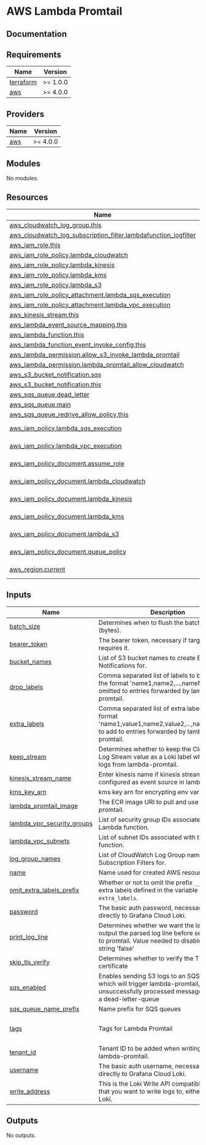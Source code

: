 # AWS Lambda Promtail

## Documentation

<!-- BEGINNING OF PRE-COMMIT-TERRAFORM DOCS HOOK -->
## Requirements

| Name | Version |
|------|---------|
| <a name="requirement_terraform"></a> [terraform](#requirement\_terraform) | >= 1.0.0 |
| <a name="requirement_aws"></a> [aws](#requirement\_aws) | >= 4.0.0 |

## Providers

| Name | Version |
|------|---------|
| <a name="provider_aws"></a> [aws](#provider\_aws) | >= 4.0.0 |

## Modules

No modules.

## Resources

| Name | Type |
|------|------|
| [aws_cloudwatch_log_group.this](https://registry.terraform.io/providers/hashicorp/aws/latest/docs/resources/cloudwatch_log_group) | resource |
| [aws_cloudwatch_log_subscription_filter.lambdafunction_logfilter](https://registry.terraform.io/providers/hashicorp/aws/latest/docs/resources/cloudwatch_log_subscription_filter) | resource |
| [aws_iam_role.this](https://registry.terraform.io/providers/hashicorp/aws/latest/docs/resources/iam_role) | resource |
| [aws_iam_role_policy.lambda_cloudwatch](https://registry.terraform.io/providers/hashicorp/aws/latest/docs/resources/iam_role_policy) | resource |
| [aws_iam_role_policy.lambda_kinesis](https://registry.terraform.io/providers/hashicorp/aws/latest/docs/resources/iam_role_policy) | resource |
| [aws_iam_role_policy.lambda_kms](https://registry.terraform.io/providers/hashicorp/aws/latest/docs/resources/iam_role_policy) | resource |
| [aws_iam_role_policy.lambda_s3](https://registry.terraform.io/providers/hashicorp/aws/latest/docs/resources/iam_role_policy) | resource |
| [aws_iam_role_policy_attachment.lambda_sqs_execution](https://registry.terraform.io/providers/hashicorp/aws/latest/docs/resources/iam_role_policy_attachment) | resource |
| [aws_iam_role_policy_attachment.lambda_vpc_execution](https://registry.terraform.io/providers/hashicorp/aws/latest/docs/resources/iam_role_policy_attachment) | resource |
| [aws_kinesis_stream.this](https://registry.terraform.io/providers/hashicorp/aws/latest/docs/resources/kinesis_stream) | resource |
| [aws_lambda_event_source_mapping.this](https://registry.terraform.io/providers/hashicorp/aws/latest/docs/resources/lambda_event_source_mapping) | resource |
| [aws_lambda_function.this](https://registry.terraform.io/providers/hashicorp/aws/latest/docs/resources/lambda_function) | resource |
| [aws_lambda_function_event_invoke_config.this](https://registry.terraform.io/providers/hashicorp/aws/latest/docs/resources/lambda_function_event_invoke_config) | resource |
| [aws_lambda_permission.allow_s3_invoke_lambda_promtail](https://registry.terraform.io/providers/hashicorp/aws/latest/docs/resources/lambda_permission) | resource |
| [aws_lambda_permission.lambda_promtail_allow_cloudwatch](https://registry.terraform.io/providers/hashicorp/aws/latest/docs/resources/lambda_permission) | resource |
| [aws_s3_bucket_notification.sqs](https://registry.terraform.io/providers/hashicorp/aws/latest/docs/resources/s3_bucket_notification) | resource |
| [aws_s3_bucket_notification.this](https://registry.terraform.io/providers/hashicorp/aws/latest/docs/resources/s3_bucket_notification) | resource |
| [aws_sqs_queue.dead_letter](https://registry.terraform.io/providers/hashicorp/aws/latest/docs/resources/sqs_queue) | resource |
| [aws_sqs_queue.main](https://registry.terraform.io/providers/hashicorp/aws/latest/docs/resources/sqs_queue) | resource |
| [aws_sqs_queue_redrive_allow_policy.this](https://registry.terraform.io/providers/hashicorp/aws/latest/docs/resources/sqs_queue_redrive_allow_policy) | resource |
| [aws_iam_policy.lambda_sqs_execution](https://registry.terraform.io/providers/hashicorp/aws/latest/docs/data-sources/iam_policy) | data source |
| [aws_iam_policy.lambda_vpc_execution](https://registry.terraform.io/providers/hashicorp/aws/latest/docs/data-sources/iam_policy) | data source |
| [aws_iam_policy_document.assume_role](https://registry.terraform.io/providers/hashicorp/aws/latest/docs/data-sources/iam_policy_document) | data source |
| [aws_iam_policy_document.lambda_cloudwatch](https://registry.terraform.io/providers/hashicorp/aws/latest/docs/data-sources/iam_policy_document) | data source |
| [aws_iam_policy_document.lambda_kinesis](https://registry.terraform.io/providers/hashicorp/aws/latest/docs/data-sources/iam_policy_document) | data source |
| [aws_iam_policy_document.lambda_kms](https://registry.terraform.io/providers/hashicorp/aws/latest/docs/data-sources/iam_policy_document) | data source |
| [aws_iam_policy_document.lambda_s3](https://registry.terraform.io/providers/hashicorp/aws/latest/docs/data-sources/iam_policy_document) | data source |
| [aws_iam_policy_document.queue_policy](https://registry.terraform.io/providers/hashicorp/aws/latest/docs/data-sources/iam_policy_document) | data source |
| [aws_region.current](https://registry.terraform.io/providers/hashicorp/aws/latest/docs/data-sources/region) | data source |

## Inputs

| Name | Description | Type | Default | Required |
|------|-------------|------|---------|:--------:|
| <a name="input_batch_size"></a> [batch\_size](#input\_batch\_size) | Determines when to flush the batch of logs (bytes). | `string` | `""` | no |
| <a name="input_bearer_token"></a> [bearer\_token](#input\_bearer\_token) | The bearer token, necessary if target endpoint requires it. | `string` | `""` | no |
| <a name="input_bucket_names"></a> [bucket\_names](#input\_bucket\_names) | List of S3 bucket names to create Event Notifications for. | `set(string)` | `[]` | no |
| <a name="input_drop_labels"></a> [drop\_labels](#input\_drop\_labels) | Comma separated list of labels to be drop, in the format 'name1,name2,...,nameN' to be omitted to entries forwarded by lambda-promtail. | `string` | `""` | no |
| <a name="input_extra_labels"></a> [extra\_labels](#input\_extra\_labels) | Comma separated list of extra labels, in the format 'name1,value1,name2,value2,...,nameN,valueN' to add to entries forwarded by lambda-promtail. | `string` | `""` | no |
| <a name="input_keep_stream"></a> [keep\_stream](#input\_keep\_stream) | Determines whether to keep the CloudWatch Log Stream value as a Loki label when writing logs from lambda-promtail. | `string` | `"false"` | no |
| <a name="input_kinesis_stream_name"></a> [kinesis\_stream\_name](#input\_kinesis\_stream\_name) | Enter kinesis name if kinesis stream is configured as event source in lambda. | `set(string)` | `[]` | no |
| <a name="input_kms_key_arn"></a> [kms\_key\_arn](#input\_kms\_key\_arn) | kms key arn for encrypting env vars. | `string` | `""` | no |
| <a name="input_lambda_promtail_image"></a> [lambda\_promtail\_image](#input\_lambda\_promtail\_image) | The ECR image URI to pull and use for lambda-promtail. | `string` | `""` | no |
| <a name="input_lambda_vpc_security_groups"></a> [lambda\_vpc\_security\_groups](#input\_lambda\_vpc\_security\_groups) | List of security group IDs associated with the Lambda function. | `list(string)` | `[]` | no |
| <a name="input_lambda_vpc_subnets"></a> [lambda\_vpc\_subnets](#input\_lambda\_vpc\_subnets) | List of subnet IDs associated with the Lambda function. | `list(string)` | `[]` | no |
| <a name="input_log_group_names"></a> [log\_group\_names](#input\_log\_group\_names) | List of CloudWatch Log Group names to create Subscription Filters for. | `set(string)` | `[]` | no |
| <a name="input_name"></a> [name](#input\_name) | Name used for created AWS resources. | `string` | `"lambda_promtail"` | no |
| <a name="input_omit_extra_labels_prefix"></a> [omit\_extra\_labels\_prefix](#input\_omit\_extra\_labels\_prefix) | Whether or not to omit the prefix `__extra_` from extra labels defined in the variable `extra_labels`. | `bool` | `false` | no |
| <a name="input_password"></a> [password](#input\_password) | The basic auth password, necessary if writing directly to Grafana Cloud Loki. | `string` | `""` | no |
| <a name="input_print_log_line"></a> [print\_log\_line](#input\_print\_log\_line) | Determines whether we want the lambda to output the parsed log line before sending it on to promtail. Value needed to disable is the string 'false' | `string` | `"true"` | no |
| <a name="input_skip_tls_verify"></a> [skip\_tls\_verify](#input\_skip\_tls\_verify) | Determines whether to verify the TLS certificate | `string` | `"false"` | no |
| <a name="input_sqs_enabled"></a> [sqs\_enabled](#input\_sqs\_enabled) | Enables sending S3 logs to an SQS queue which will trigger lambda-promtail, unsuccessfully processed message are sent to a dead-letter-queue | `bool` | `false` | no |
| <a name="input_sqs_queue_name_prefix"></a> [sqs\_queue\_name\_prefix](#input\_sqs\_queue\_name\_prefix) | Name prefix for SQS queues | `string` | `"s3-to-lambda-promtail"` | no |
| <a name="input_tags"></a> [tags](#input\_tags) | Tags for Lambda Promtail | `map(string)` | <pre>{<br>  "made-by": "terraform"<br>}</pre> | no |
| <a name="input_tenant_id"></a> [tenant\_id](#input\_tenant\_id) | Tenant ID to be added when writing logs from lambda-promtail. | `string` | `""` | no |
| <a name="input_username"></a> [username](#input\_username) | The basic auth username, necessary if writing directly to Grafana Cloud Loki. | `string` | `""` | no |
| <a name="input_write_address"></a> [write\_address](#input\_write\_address) | This is the Loki Write API compatible endpoint that you want to write logs to, either promtail or Loki. | `string` | `"http://localhost:8080/loki/api/v1/push"` | no |

## Outputs

No outputs.
<!-- END OF PRE-COMMIT-TERRAFORM DOCS HOOK -->
